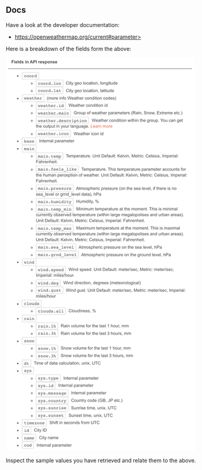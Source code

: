 ## Docs

Have a look at the developer documentation:

- https://openweathermap.org/current#parameter>

Here is a breakdown of the fields form the above:

![](img/08.png)


Inspect the sample values you have retrieved and relate them to the above.